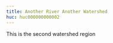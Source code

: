 ```yaml
---
title: Another River Another Watershed
huc: huc000000000002
---
```


This is the second watershed region